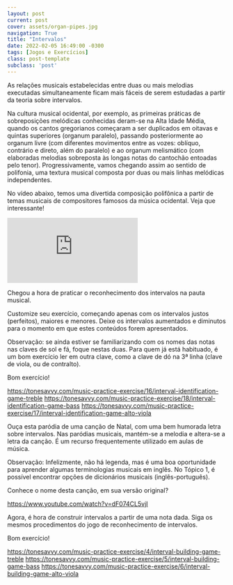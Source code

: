 ```yaml
---
layout: post
current: post
cover: assets/organ-pipes.jpg
navigation: True
title: "Intervalos"
date: 2022-02-05 16:49:00 -0300
tags: [Jogos e Exercícios]
class: post-template
subclass: 'post'
---
```


As relações musicais estabelecidas entre duas ou mais melodias executadas simultaneamente ficam mais fáceis de serem estudadas a partir da teoria sobre intervalos.

Na cultura musical ocidental, por exemplo, as primeiras práticas de sobreposições melódicas conhecidas deram-se na Alta Idade Média, quando os cantos gregorianos começaram a ser duplicados em oitavas e quintas superiores (organum paralelo), passando posteriormente ao organum livre (com diferentes movimentos entre as vozes: oblíquo, contrário e direto, além do paralelo) e ao organum melismático (com elaboradas melodias sobreposta às longas notas do cantochão entoadas pelo tenor). Progressivamente, vamos chegando assim ao sentido de polifonia, uma textura musical composta por duas ou mais linhas melódicas independentes.

No vídeo abaixo, temos uma divertida composição polifônica a partir de temas musicais de compositores famosos da música ocidental. Veja que interessante!

<iframe src="https://www.youtube.com/embed/7OYkWSW7u4k" allow="autoplay; encrypted-media" frameborder="0" allowfullscreen="true"></iframe>

Chegou a hora de praticar o reconhecimento dos intervalos na pauta musical.

Customize seu exercício, começando apenas com os intervalos justos (perfeitos), maiores e menores. Deixe os intervalos aumentados e diminutos para o momento em que estes conteúdos forem apresentados.

Observação: se ainda estiver se familiarizando com os nomes das notas nas claves de sol e fá, foque nestas duas. Para quem já está habituado, é um bom exercício ler em outra clave, como a clave de dó na 3ª linha (clave de viola, ou de contralto).

Bom exercício!

https://tonesavvy.com/music-practice-exercise/16/interval-identification-game-treble
https://tonesavvy.com/music-practice-exercise/18/interval-identification-game-bass
https://tonesavvy.com/music-practice-exercise/17/interval-identification-game-alto-viola


Ouça esta paródia de uma canção de Natal, com uma bem humorada letra sobre intervalos. Nas paródias musicais, mantém-se a melodia e altera-se a letra da canção. É um recurso frequentemente utilizado em aulas de música.

Observação: Infelizmente, não há legenda, mas é uma boa oportunidade para aprender algumas terminologias musicais em inglês. No Tópico 1, é possível encontrar opções de dicionários musicais (inglês-português).

Conhece o nome desta canção, em sua versão original?


https://www.youtube.com/watch?v=dF074CL5vjI


Agora, é hora de construir intervalos a partir de uma nota dada. Siga os mesmos procedimentos do jogo de reconhecimento de intervalos.

Bom exercício!

https://tonesavvy.com/music-practice-exercise/4/interval-building-game-treble
https://tonesavvy.com/music-practice-exercise/5/interval-building-game-bass
https://tonesavvy.com/music-practice-exercise/6/interval-building-game-alto-viola